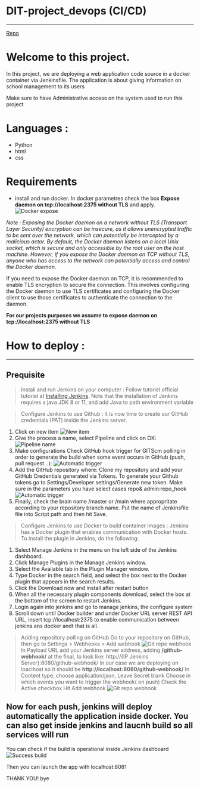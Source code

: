 # DIT-project_devops (CI/CD) 
---
 [Repo](https://github.com/David-kdw/school_information_webapp.git)

 # Welcome to this project.
In this project, we are deploying a web application code source in a docker container via Jenkinsfile. The application is about giving information on school management to its users 

Make sure to have Administrative access on the system used to run this project
# Languages :
- Python
- html 
- css 

# Requirements
- install and run docker. In docker parametres check the box **Expose daemon on tcp://localhost:2375 without TLS** and apply. 
![Docker expose](/static/img/docker1.PNG)

*Note : Exposing the Docker daemon on a network without TLS (Transport Layer Security) encryption can be insecure, as it allows unencrypted traffic to be sent over the network, which can potentially be intercepted by a malicious actor. By default, the Docker daemon listens on a local Unix socket, which is secure and only accessible by the root user on the host machine. However, if you expose the Docker daemon on TCP without TLS, anyone who has access to the network can potentially access and control the Docker daemon.*

If you need to expose the Docker daemon on TCP, it is recommended to enable TLS encryption to secure the connection. This involves configuring the Docker daemon to use TLS certificates and configuring the Docker client to use those certificates to authenticate the connection to the daemon.

**For our projects purposes we assume to expose daemon on tcp://localhost:2375 without TLS**

# How to deploy :
---

## Prequisite
> Install and run Jenkins on your computer : 
 Follow tutoriel official tutoriel at [Installing Jenkins](https://www.jenkins.io/doc/book/installing/). Note that the installation of Jenkins requires a java JDK 8 or 11, and add Java to path environment variable

 > Configure Jenkins to use Github : 
it is now time to create our GitHub credentials (PAT) inside the Jenkins server.
1) Click on new item 
![New item](/static/img/Jks1.webp)
2) Give the process a name, select Pipeline and click on OK:
![Pipeline name](/static/img/Jks2.webp)
3) Make configurations 
Check GitHub hook trigger for GITScm polling in order to generate the build when some event occurs in GitHub (push, pull request…):
![Automatic trigger](/static/img/Jks3.webp)
4) Add the GitHub repository where: Clone my repository and add your GitHub Credentials generated via Tokens. To generate your Github tokens go to Settings/Developer settings/Generate new token. Make sure in the parameters you have select cases repo& admin:repo_hook
![Automatic trigger](/static/img/Jks4.webp)
5) Finally, check the brain name /master or /main where appropritate according to your repository branch name. Put the name of Jenkinsfile file into Script path and then hit Save.

 > Configure Jenkins to use Docker to build container images : 
Jenkins has a Docker plugin that enables communication with Docker hosts. To install the plugin in Jenkins, do the following:
1. Select Manage Jenkins in the menu on the left side of the Jenkins dashboard.
2. Click Manage Plugins in the Manage Jenkins window.
3. Select the Available tab in the Plugin Manager window.
4. Type Docker in the search field, and select the box next to the Docker plugin that appears in the search results.
5. Click the Download now and install after restart button
6. When all the necessary plugin components download, select the box at the bottom of the screen to restart Jenkins.
7. Login again into jenkins and go to manage jenkins, the configure system
8. Scroll down until Docker builder and under Docker URL server REST API URL, insert tcp://localhost:2375 to enable communication between jenkins ans docker andt that is all.

>Adding repository polling on GitHub
Go to your repository on GitHub, then go to Settings > Webhooks > Add webhook
![Git repo webhook](/static/img/git1.webp)
In Payload URL add your Jenkins server address, adding **/github-webhook/** at the final, to look like: http://{IP Jenkins Server}:8080/github-webhook/
In our case we are deploying on loaclhost so it should be **http://localhost:8080/github-webhook/**
In Content type, choose application/json, Leave Secret blank
Choose in which events you want to trigger the webhook( on push)
Check the Active checkbox
Hit Add webhook
![Git repo webhook](/static/img/git2.webp)



## Now for each push, jenkins will deploy automatically the application inside docker. You can also get inside jenkins and laucnh build so all services will run

You can check if the build is operational inside Jenkins dashboard 
![Success build](/static/img/Jkns.PNG)

Then you can launch the app with localhost:8081 

THANK YOU! bye 

